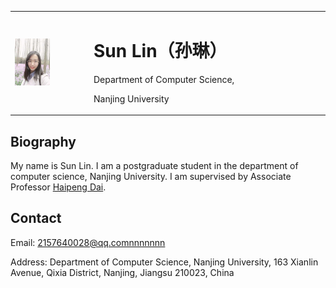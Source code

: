 <table border="0">
  <tr>
     <td width="25%">
      <img src="/zhenjianzhao.jpg" width="50%">      
    </td>
    <td width="75%">
      <h1>Sun Lin（孙琳）</h1>
      <p>Department of Computer Science,</p>
      <p>Nanjing University</p>
    </td> 
  </tr>
</table>

## Biography

My name is Sun Lin. I am a postgraduate student in the department of computer science, Nanjing University. I am supervised by Associate Professor [Haipeng Dai](https://cs.nju.edu.cn/daihp/).

## Contact

Email: 2157640028@qq.comnnnnnnn

Address: Department of Computer Science, Nanjing University, 163 Xianlin Avenue, Qixia District, Nanjing, Jiangsu 210023, China

